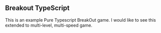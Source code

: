 ## Breakout TypeScript
This is an example Pure Typescript BreakOut game. I would like to see this extended to multi-level, multi-speed game.
